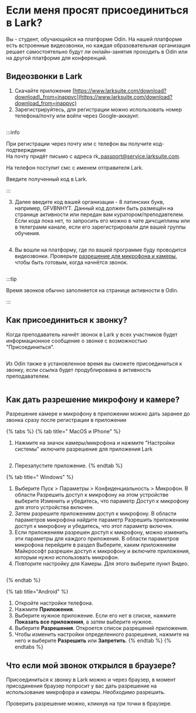 # Если меня просят присоединиться в Lark?

Вы - студент, обучающийся на платформе Odin. На нашей платформе есть встроенные видеозвонки, но каждая образовательная организация решает самостоятельно будут ли онлайн-занятия проходить в  Odin или на другой платформе для конференций.

## Видеозвонки в Lark

1. Скачайте приложение [ ](https://www.larksuite.com/download?download_from=inappvc)[ ](https://www.larksuite.com/download?download_from=inappvc)[ ](https://www.larksuite.com/download?download_from=inappvc)[https://www.larksuite.com/download?download\_from=inappvc](https://www.larksuite.com/download?download_from=inappvc)
2. Зарегистрируйтесь, для регистрации можно использовать номер телефона/почту или войти через Google-аккаунт.

<figure><img src="../.gitbook/assets/image (63).png" alt=""><figcaption></figcaption></figure>

:::info

При регистрации через почту или с телефон вы получите код-подтверждение \
На почту придёт письмо с адреса rk\_passport@service.larksuite.com.&#x20;

На телефон поступит смс с именем отправителя Lark.

Введите полученный код в Lark.

:::

3. Далее введите код вашей организации - 8 латинских букв, например, GFVBNHYT. Данный код должен быть размещён на странице активности или передан вам куратором/преподавтелем. Если кода пока нет, то запросить его можно в чате дичсциплины или в телеграмм канале, если его зарегистрировали для вашей группы обучения.

<figure><img src="../.gitbook/assets/telegram-cloud-photo-size-2-5287501656939939541-w.jpg" alt=""><figcaption></figcaption></figure>

4. Вы вошли на платформу, где по вашей программе буду проводится видеозвонки. Проверьте [разрешение для микрофона и камеры](esli-menya-prosyat-prisoedinitsya-v-lark.md#kak-dat-razreshenie-mikrofonu-i-kamere), чтобы быть готовым, когда начнётся звонок.

<figure><img src="../.gitbook/assets/telegram-cloud-photo-size-2-5287501656939939544-w.jpg" alt=""><figcaption></figcaption></figure>

:::tip

Время звонков обычно заполняется на странице активности в Odin.

:::

## Как  присоединиться к звонку?

Когда преподаватель начнёт звонок в Lark у всех участников будет информационное сообщение о звонке с возможностью "Присоединиться".

<figure><img src="../.gitbook/assets/telegram-cloud-photo-size-2-5287501656939939569-w (1).jpg" alt=""><figcaption></figcaption></figure>

Из  Odin также в установленное время вы сможете присоединиться к звонку, если ссылка будет продублирована в активность преподавателем.&#x20;

<figure><img src="../.gitbook/assets/image (44).png" alt=""><figcaption></figcaption></figure>

## Как дать разрешение микрофону и камере?

Разрешение камере и микрофону в приложении можно дать заранее до звонка сразу после регистрации в приложении

{% tabs %}
{% tab title=" MacOS и IPhone" %}
1. Нажмите на значок камеры/микрофона и нажмите "Настройки системы" иключите  разрешение для приложения Lark

<figure><img src="../.gitbook/assets/image (54).png" alt=""><figcaption></figcaption></figure>

2. Перезапустите приложение.
{% endtab %}

{% tab title=" Windows" %}
1. Выберите Пуск  > Параметры  > Конфиденциальность > Микрофон. В области Разрешить доступ к микрофону на этом устройстве выберите Изменить и убедитесь, что параметр Доступ к микрофону для этого устройства включен.
2. Затем разрешите приложениям доступ к микрофону. В области параметров микрофона найдите параметр Разрешить приложениям доступ к микрофону и убедитесь, что этот параметр включен.
3. Если приложениям разрешен доступ к микрофону, можно изменить эти параметры для каждого приложения. В области параметров микрофона перейдите в раздел Выберите, каким приложениям Майкрософт разрешен доступ к микрофону и включите приложения, которым нужно использовать микрофон.
4. Повторите настройку для Камеры. Для этого выберите пункт Видео.

<figure><img src="../.gitbook/assets/image (66).png" alt=""><figcaption></figcaption></figure>
{% endtab %}

{% tab title="Android" %}
1. Откройте настройки телефона.
2. Нажмите **Приложения**.
3. Выберите нужное приложение. Если его нет в списке, нажмите **Показать все приложения**, а затем выберите нужное.
4. Выберите **Разрешения**. Откроется список разрешений приложения.
5. Чтобы изменить настройки определенного разрешения, нажмите на него и выберите **Разрешить** или **Запретить**.
{% endtab %}
{% endtabs %}

## Что если мой звонок открылся в браузере?

Присоединиться к звонку в Lark можно и через браузер, в момент присодинения браузер попросит у вас дать разрешение на использование микрофора и камеры. Необходимо разрешить.&#x20;

Проверить разрешение можно, кликнув на три точки в браузере.

<figure><img src="../.gitbook/assets/image (48).png" alt=""><figcaption></figcaption></figure>

<figure><img src="../.gitbook/assets/image (53).png" alt=""><figcaption></figcaption></figure>

